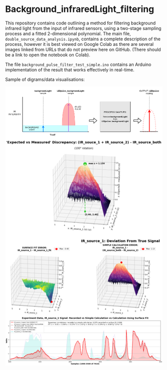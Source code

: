 # Background_infraredLight_filtering
This repository contains code outlining a method for filtering background infrared light from the input of infrared sensors, using a two-stage sampling process and a fitted 2-dimensional polynomial. The main file, `double_source_data_analysis.ipynb`, contains a complete description of the process, however it is best viewed on Google Colab as there are several images linked from URLs that do not preview here on GitHub. (There should be a link to open the notebook on Colab). 

The file `background_pulse_filter_test_simple.ino` contains an Arduino implementation of the result that works effectively in real-time.

Sample of digrams/data visualisations:

<img align="middle" src="basic_IR_filter_process.png" alt="drawing1" width="700"/>

<img align="middle" src="expected_vs_measured_peak.png" alt="drawing1" width="700"/>

<img align="middle" src="IR_source_1_deviation.png" alt="drawing1" width="700"/>

<img align="middle" src="final_line_plot.png" alt="drawing1" width="700"/>
